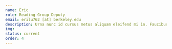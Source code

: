 ```yaml
---
name: Eric
role: Reading Group Deputy
email: erilu762 [at] berkeley.edu
description: Urna nunc id cursus metus aliquam eleifend mi in. Faucibus interdum posuere lorem ipsum. Quis commodo odio aenean sed adipiscing diam. Amet purus gravida quis blandit.
img: 
status: current
order: 4
---
```

